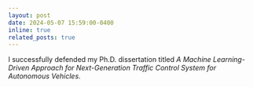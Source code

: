 ```yaml
---
layout: post
date: 2024-05-07 15:59:00-0400
inline: true
related_posts: true
---
```


I successfully defended my Ph.D. dissertation titled _A Machine Learning-Driven Approach for Next-Generation Traffic Control System for Autonomous Vehicles_.